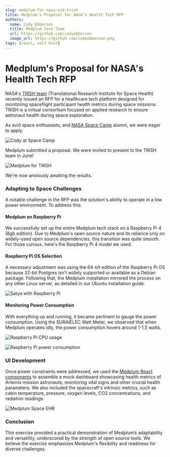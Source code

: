 ```yaml
---
slug: medplum-for-nasa-and-trish
title: Medplum's Proposal for NASA's Health Tech RFP
authors:
  name: Cody Ebberson
  title: Medplum Core Team
  url: https://github.com/codyebberson
  image_url: https://github.com/codyebberson.png
tags: [react, self-host]
---
```


# Medplum's Proposal for NASA's Health Tech RFP

NASA's [TRISH team](https://www.nasa.gov/hrp/tri) (Translational Research Institute for Space Health) recently issued an RFP for a healthcare tech platform designed for monitoring spaceflight participant health metrics during space missions. TRISH is a virtual consortium focused on applied research to ensure astronaut health during space exploration.

As avid space enthusiasts, and [NASA Space Camp](https://www.rocketcenter.com/SpaceCamp) alumni, we were eager to apply.

![Cody at Space Camp](/img/blog/cody-at-spacecamp.jpg)

Medplum submitted a proposal. We were invited to present to the TRISH team in June!

![Medplum for TRISH](/img/blog/medplum-for-trish.webp)

We're now anxiously awaiting the results.

### Adapting to Space Challenges

A notable challenge in the RFP was the solution's ability to operate in a low power environment. To address this:

#### Medplum on Raspberry Pi

We successfully set up the entire Medplum tech stack on a Raspberry Pi 4 (8gb edition). Due to Medplum's open source nature and its reliance only on widely-used open source dependencies, this transition was quite smooth. For those curious, here's the Raspberry Pi 4 model we used.

#### Raspberry Pi OS Selection

A necessary adjustment was using the 64-bit edition of the Raspberry Pi OS because 32-bit Postgres isn’t widely supported or available as a Debian package. Following that, the Medplum installation mirrored the process on any other Linux server, as detailed in our Ubuntu installation guide.

![Satya with Raspberry Pi](/img/blog/satya-with-raspberry-pi.jpg)

#### Monitoring Power Consumption

With everything up and running, it became pertinent to gauge the power consumption. Using the SURAIELEC Watt Meter, we observed that when Medplum operates idly, the power consumption hovers around 1-1.5 watts.

![Raspberry Pi CPU usage](/img/blog/raspberry-pi-cpu-usage.png)

![Raspberry Pi power consumption](/img/blog/raspberry-pi-power-consumption.jpg)

### UI Development

Once power constraints were addressed, we used the [Medplum React components](/docs/react) to assemble a mock dashboard showcasing health metrics of Artemis mission astronauts, monitoring vital signs and other crucial health parameters. We also included the spacecraft's intrinsic metrics, such as cabin temperature, pressure, oxygen levels, CO2 concentrations, and radiation readings.

![Medplum Space EHR](/img/blog/space-ehr-screenshot.png)

### Conclusion

This exercise provided a practical demonstration of Medplum’s adaptability and versatility, underscored by the strength of open source tools. We believe the exercise emphasizes Medplum's flexibility and readiness for diverse challenges.
